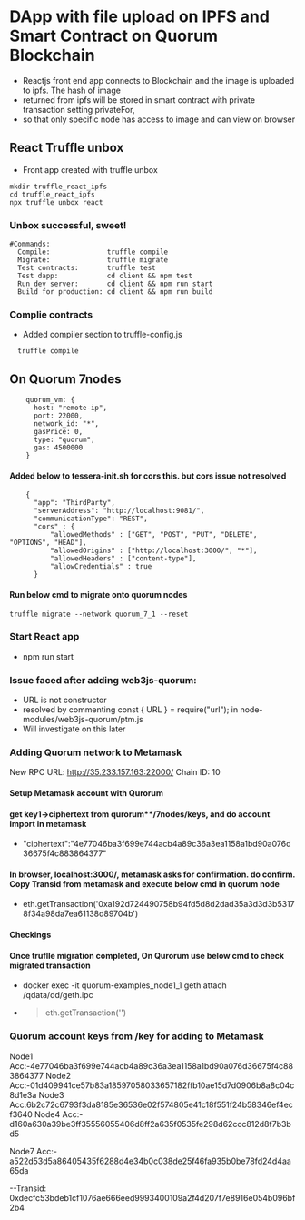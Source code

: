 # DApp with file upload on IPFS and Smart Contract on Quorum Blockchain

- Reactjs front end app connects to Blockchain and the image is uploaded to ipfs. The hash of image
- returned from ipfs will be stored in smart contract with private transaction setting privateFor,
- so that only specific node has access to image and can view on browser

## React Truffle unbox

- Front app created with truffle unbox

```
mkdir truffle_react_ipfs
cd truffle_react_ipfs
npx truffle unbox react
```

### Unbox successful, sweet!

```
#Commands:
  Compile:              truffle compile
  Migrate:              truffle migrate
  Test contracts:       truffle test
  Test dapp:            cd client && npm test
  Run dev server:       cd client && npm run start
  Build for production: cd client && npm run build
```

### Complie contracts

- Added compiler section to truffle-config.js

```
  truffle compile
```

## On Quorum 7nodes

```
    quorum_vm: {
      host: "remote-ip",
      port: 22000,
      network_id: "*",
      gasPrice: 0,
      type: "quorum",
      gas: 4500000
    }
```

#### Added below to tessera-init.sh for cors this. but cors issue not resolved

```
    {
      "app": "ThirdParty",
      "serverAddress": "http://localhost:9081/",
      "communicationType": "REST",
      "cors" : {
          "allowedMethods" : ["GET", "POST", "PUT", "DELETE", "OPTIONS", "HEAD"],
          "allowedOrigins" : ["http://localhost:3000/", "*"],
          "allowedHeaders" : ["content-type"],
          "allowCredentials" : true
      }
```

#### Run below cmd to migrate onto quorum nodes

```
truffle migrate --network quorum_7_1 --reset
```

### Start React app

- npm run start

### Issue faced after adding web3js-quorum:

- URL is not constructor
- resolved by commenting const { URL } = require("url"); in node-modules/web3js-quorum/ptm.js
- Will investigate on this later

### Adding Quorum network to Metamask

New RPC URL: http://35.233.157.163:22000/
Chain ID: 10

#### Setup Metamask account with Qurorum

#### get key1->ciphertext from qurorum\*\*/7nodes/keys, and do account import in metamask

- "ciphertext":"4e77046ba3f699e744acb4a89c36a3ea1158a1bd90a076d36675f4c883864377"

#### In browser, localhost:3000/, metamask asks for confirmation. do confirm. Copy Transid from metamask and execute below cmd in quorum node

- eth.getTransaction('0xa192d724490758b94fd5d8d2dad35a3d3d3b53178f34a98da7ea61138d89704b')

#### Checkings

#### Once truflle migration completed, On Qurorum use below cmd to check migrated transaction

- docker exec -it quorum-examples_node1_1 geth attach /qdata/dd/geth.ipc
- > eth.getTransaction('<tx>')

### Quorum account keys from /key for adding to Metamask

Node1 Acc:-4e77046ba3f699e744acb4a89c36a3ea1158a1bd90a076d36675f4c883864377
Node2 Acc:-01d409941ce57b83a18597058033657182ffb10ae15d7d0906b8a8c04c8d1e3a
Node3 Acc:6b2c72c6793f3da8185e36536e02f574805e41c18f551f24b58346ef4ecf3640
Node4 Acc:-d160a630a39be3ff35556055406d8ff2a635f0535fe298d62ccc812d8f7b3bd5

Node7 Acc:-a522d53d5a86405435f6288d4e34b0c038de25f46fa935b0be78fd24d4aa65da

--Transid:
0xdecfc53bdeb1cf1076ae666eed9993400109a2f4d207f7e8916e054b096bf2b4
